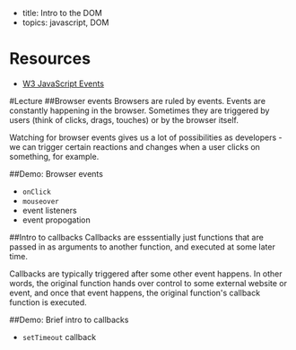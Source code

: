 - title: Intro to the DOM
- topics: javascript, DOM

# Resources
- [W3 JavaScript Events](http://www.w3schools.com/js/js_events.asp)

#Lecture
##Browser events
Browsers are ruled by events. Events are constantly happening in the browser. Sometimes they are triggered by users (think of clicks, drags, touches) or by the browser itself.

Watching for browser events gives us a lot of possibilities as developers - we can trigger certain reactions and changes when a user clicks on something, for example. 

##Demo: Browser events
- `onClick`
- `mouseover`
- event listeners
- event propogation

##Intro to callbacks
Callbacks are esssentially just functions that are passed in as arguments to another function, and executed at some later time. 

Callbacks are typically triggered after some other event happens. In other words, the original function hands over control to some external website or event, and once that event happens, the original function's callback function is executed.

##Demo: Brief intro to callbacks
- `setTimeout` callback